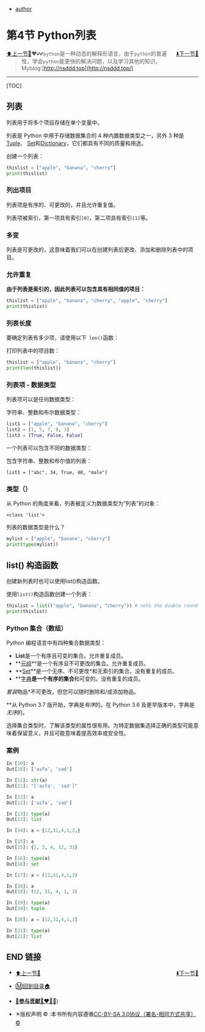 + [author](http://nsddd.top)

# 第4节 Python列表

<div><a href = '3.md' style='float:left'>⬆️上一节🔗</a><a href = '5.md' style='float: right'>⬇️下一节🔗</a></div>


> ❤️💕💕`python`是一种动态的解释形语言，由于`python`的普遍性，学会`python`能更快的解决问题，以及学习其他的知识。Myblog:[http://nsddd.top](http://nsddd.top/)

---
[TOC]

## 列表

列表用于将多个项目存储在单个变量中。

列表是 Python 中用于存储数据集合的 4 种内置数据类型之一，另外 3 种是[Tuple](https://www.w3schools.com/python/python_tuples.asp)、 [Set](https://www.w3schools.com/python/python_sets.asp)和[Dictionary](https://www.w3schools.com/python/python_dictionaries.asp)，它们都具有不同的质量和用途。

创建一个列表：

```python
thislist = ["apple", "banana", "cherry"]
print(thislist)
```



### 列出项目

列表项是有序的、可更改的，并且允许重复值。

列表项被索引，第一项具有索引`[0]`，第二项具有索引`[1]`等。



### 多变

列表是可更改的，这意味着我们可以在创建列表后更改、添加和删除列表中的项目。



### 允许重复

**由于列表是索引的，因此列表可以包含具有相同值的项目：**

```python
thislist = ["apple", "banana", "cherry", "apple", "cherry"]
print(thislist)
```



### 列表长度

要确定列表有多少项，请使用以下` len()`函数：

打印列表中的项目数：

```python
thislist = ["apple", "banana", "cherry"]
print(len(thislist))
```



### 列表项 - 数据类型

列表项可以是任何数据类型：

字符串、整数和布尔数据类型：

```python
list1 = ["apple", "banana", "cherry"]
list2 = [1, 5, 7, 9, 3]
list3 = [True, False, False]
```

一个列表可以包含不同的数据类型：

包含字符串、整数和布尔值的列表：

```
list1 = ["abc", 34, True, 40, "male"]
```



### 类型（）

从 Python 的角度来看，列表被定义为数据类型为“列表”的对象：

```
<class 'list'>
```



列表的数据类型是什么？

```python
mylist = ["apple", "banana", "cherry"]
print(type(mylist))
```



## list() 构造函数

创建新列表时也可以使用list()构造函数。

使用`list()`构造函数创建一个列表：

```py
thislist = list(("apple", "banana", "cherry")) # note the double round-brackets
print(thislist)
```



### Python 集合（数组）

Python 编程语言中有四种集合数据类型：

- **List**是一个有序且可变的集合。允许重复成员。
- **[元组](https://www.w3schools.com/python/python_tuples.asp)**是一个有序且不可更改的集合。允许重复成员。
- **[Set](https://www.w3schools.com/python/python_sets.asp)**是一个无序、不可更改*和无索引的集合。没有重复的成员。
- **[字典](https://www.w3schools.com/python/python_dictionaries.asp)**是一个有序的集合**和可变的。没有重复的成员。

*套装*物品*不可更改，但您可以随时删除和/或添加物品。

**从 Python 3.7 版开始，字典是*有序*的。在 Python 3.6 及更早版本中，字典是*无序*的。

选择集合类型时，了解该类型的属性很有用。为特定数据集选择正确的类型可能意味着保留意义，并且可能意味着提高效率或安全性。



### 案例

```python
In [10]: a
Out[10]: ['asfa', 'sad']

In [11]: str(a)
Out[11]: "['asfa', 'sad']"

In [12]: a
Out[12]: ['asfa', 'sad']

In [13]: type(a)
Out[13]: list

In [14]: a = {12,31,4,1,3,}

In [15]: a
Out[15]: {1, 3, 4, 12, 31}

In [16]: type(a)
Out[16]: set

In [17]: a = (12,31,4,1,3)

In [18]: a
Out[18]: (12, 31, 4, 1, 3)

In [19]: type(a)
Out[19]: tuple

In [20]: a = [12,31,4,1,3]

In [21]: type(a)
Out[21]: list
```



## END 链接

<ul><li><div><a href = '3.md' style='float:left'>⬆️上一节🔗</a><a href = '5.md' style='float: right'>⬇️下一节🔗</a></div></li></ul>

+ [Ⓜ️回到目录🏠](../README.md)

+ [**🫵参与贡献💞❤️‍🔥💖**](https://nsddd.top/archives/contributors))

+ ✴️版权声明 &copy; :本书所有内容遵循[CC-BY-SA 3.0协议（署名-相同方式共享）&copy;](http://zh.wikipedia.org/wiki/Wikipedia:CC-by-sa-3.0协议文本) 

